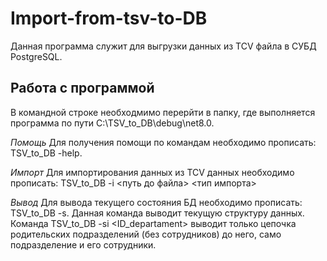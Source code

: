 # Import-from-tsv-to-DB
Данная программа служит для выгрузки данных из TCV файла в СУБД PostgreSQL.

## Работа с программой
В командной строке необходмимо перерйти в папку, где выполняется программа по пути C:\TSV_to_DB\debug\net8.0.

*Помощь* Для получения помощи по командам необходимо прописать: TSV_to_DB -help.

*Импорт* Для импортирования данных из TCV данных необходимо прописать: TSV_to_DB -i <путь до файла> <тип импорта>  
  
*Вывод* Для вывода текущего состояния БД необходимо прописать: TSV_to_DB -s. Данная команда выводит текущую структуру данных. Команда TSV_to_DB -si <ID_departament> выводит только цепочка родительских подразделений (без сотрудников) до него, само подразделение и его сотрудники.
